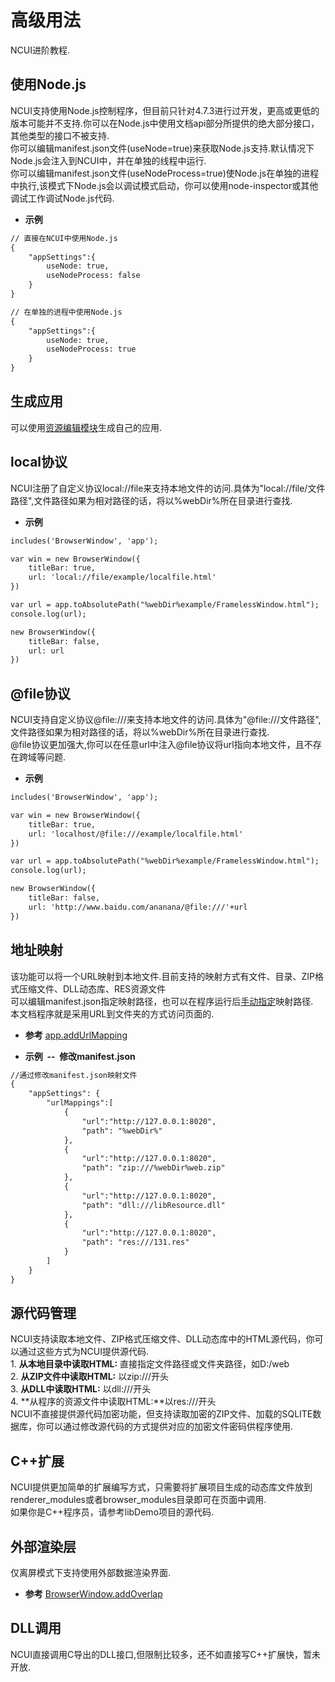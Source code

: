 # 高级用法

  NCUI进阶教程.
  
## 使用Node.js &nbsp;
  NCUI支持使用Node.js控制程序，但目前只针对4.7.3进行过开发，更高或更低的版本可能并不支持.你可以在Node.js中使用文档api部分所提供的绝大部分接口，其他类型的接口不被支持.<br>你可以编辑manifest.json文件(useNode=true)来获取Node.js支持.默认情况下Node.js会注入到NCUI中，并在单独的线程中运行.<br>你可以编辑manifest.json文件(useNodeProcess=true)使Node.js在单独的进程中执行,该模式下Node.js会以调试模式启动，你可以使用node-inspector或其他调试工作调试Node.js代码.
  
* **示例&nbsp;&nbsp;&nbsp;&nbsp;**

```html
// 直接在NCUI中使用Node.js
{
    "appSettings":{
        useNode: true,
        useNodeProcess: false
    }
}

// 在单独的进程中使用Node.js
{
    "appSettings":{
        useNode: true,
        useNodeProcess: true
    }
}

```


<div class="adoc" id="div_使用Node.js"></div>


## 生成应用 &nbsp;
  可以使用<a href="#extend/extendrcedit">资源编辑模块</a>生成自己的应用.
  


<div class="adoc" id="div_生成应用"></div>


## local协议 &nbsp;
  NCUI注册了自定义协议local://file来支持本地文件的访问.具体为"local://file/文件路径",文件路径如果为相对路径的话，将以%webDir%所在目录进行查找.
  
* **示例&nbsp;&nbsp;&nbsp;&nbsp;**

```html
includes('BrowserWindow', 'app');

var win = new BrowserWindow({
    titleBar: true,
    url: 'local://file/example/localfile.html'
})

var url = app.toAbsolutePath("%webDir%example/FramelessWindow.html");
console.log(url);

new BrowserWindow({
    titleBar: false,
    url: url
})

```


<div class="adoc" id="div_local协议"></div>


## @file协议 &nbsp;
  NCUI支持自定义协议@file:///来支持本地文件的访问.具体为"@file:///文件路径",文件路径如果为相对路径的话，将以%webDir%所在目录进行查找.<br>@file协议更加强大,你可以在任意url中注入@file协议将url指向本地文件，且不存在跨域等问题.
  
* **示例&nbsp;&nbsp;&nbsp;&nbsp;**

```html
includes('BrowserWindow', 'app');

var win = new BrowserWindow({
    titleBar: true,
    url: 'localhost/@file:///example/localfile.html'
})

var url = app.toAbsolutePath("%webDir%example/FramelessWindow.html");
console.log(url);

new BrowserWindow({
    titleBar: false,
    url: 'http://www.baidu.com/ananana/@file:///'+url
})

```


<div class="adoc" id="div_@file协议"></div>


## 地址映射 &nbsp;
  该功能可以将一个URL映射到本地文件.目前支持的映射方式有文件、目录、ZIP格式压缩文件、DLL动态库、RES资源文件<br>可以编辑manifest.json指定映射路径，也可以在程序运行后<a href="#api/apiapp/5">手动指定</a>映射路径.<br>本文档程序就是采用URL到文件夹的方式访问页面的.<br>
  
* **参考** 
<a href="#api/apiapp/5">app.addUrlMapping</a>

* **示例&nbsp;&nbsp;--&nbsp;&nbsp;修改manifest.json**

```html
//通过修改manifest.json映射文件
{
    "appSettings": {
        "urlMappings":[
            {
                "url":"http://127.0.0.1:8020",
                "path": "%webDir%"
            },
            {
                "url":"http://127.0.0.1:8020",
                "path": "zip:///%webDir%web.zip"
            },
            {
                "url":"http://127.0.0.1:8020",
                "path": "dll:///libResource.dll"
            },
            {
                "url":"http://127.0.0.1:8020",
                "path": "res:///131.res"
            }
        ]
    }
}

```


<div class="adoc" id="div_地址映射"></div>


## 源代码管理 &nbsp;
  NCUI支持读取本地文件、ZIP格式压缩文件、DLL动态库中的HTML源代码，你可以通过这些方式为NCUI提供源代码.<br>1. **从本地目录中读取HTML:** 直接指定文件路径或文件夹路径，如D:/web<br>2. **从ZIP文件中读取HTML:** 以zip:///开头<br>3. **从DLL中读取HTML:** 以dll:///开头<br>4. **从程序的资源文件中读取HTML:**以res:///开头<br>NCUI不直接提供源代码加密功能，但支持读取加密的ZIP文件、加载的SQLITE数据库，你可以通过修改源代码的方式提供对应的加密文件密码供程序使用.
  


<div class="adoc" id="div_源代码管理"></div>


## C++扩展 &nbsp;
  NCUI提供更加简单的扩展编写方式，只需要将扩展项目生成的动态库文件放到renderer_modules或者browser_modules目录即可在页面中调用.<br>如果你是C++程序员，请参考libDemo项目的源代码.
  


<div class="adoc" id="div_C++扩展"></div>


## 外部渲染层 &nbsp;
  仅离屏模式下支持使用外部数据渲染界面.
  
* **参考** 
<a href="#api/apiBrowserWindow/63">BrowserWindow.addOverlap</a>



<div class="adoc" id="div_外部渲染层"></div>


## DLL调用 &nbsp;
  NCUI直接调用C导出的DLL接口,但限制比较多，还不如直接写C++扩展快，暂未开放.
  


<div class="adoc" id="div_DLL调用"></div>


